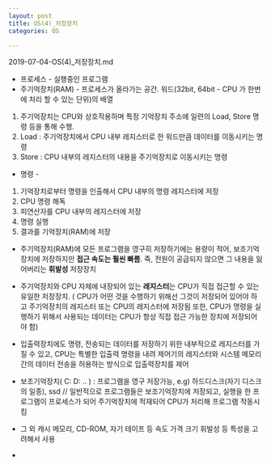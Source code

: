 ```yaml
---
layout: post
title: OS(4)_저장장치
categories: OS

---
```


2019-07-04-OS(4)_저장장치.md

* 프로세스 - 실행중인 프로그램
* 주기억장치(RAM) - 프로세스가 올라가는 공간. 워드(32bit, 64bit - CPU 가 한번에 처리 할 수 있는 단위)의 배열  
1. 주기억장치는 CPU와 상호작용하며 특정 기억장치 주소에 일련의 Load, Store 명령 등을 통해 수행. 
2. Load : 주기억장치에서 CPU 내부 레지스터로 한 워드만큼 데이터를 이동시키는 명령
3. Store : CPU 내부의 레지스터의 내용을 주기억장치로 이동시키는 명령


* 명령 -

1. 기억장치로부터 명령을 인출해서 CPU 내부의 명령 레지스터에 저장
2. CPU 명령 해독
3. 피연산자를 CPU 내부의 레지스터에 저장
4. 명령 실행
5. 결과를 기억장치(RAM)에 저장

* 주기억장치(RAM)에 모든 프로그램을 영구히 저장하기에는 용량이 적어, 보조기억장치에 저장하지만 **접근 속도는 훨씬 빠름**. 죽, 전원이 공급되지 않으면 그 내용을 잃어버리는 **휘발성** 저장장치

* 주기억장치와 CPU 자체에 내장되어 있는 **레지스터**는 CPU가 직접 접근할 수 있는 유일한 저장장치.  ( CPU가 어떤 것을 수행하기 위해선 그것이 저장되어 있어야 하고 주기억장치의 레지스터 또는 CPU의 레지스터에 저장됨 또한, CPU가 명령을 실행하기 위해서 사용되는 데이터는 CPU가 항상 직접 접근 가능한 장치에 저장되어야 함) 


* 입출력장치에도 명령, 전송되는 데이터를 저장하기 위한 내부적으로 레지스터를 가질 수 있고, CPU는 특별한 입출력 명령을 내려 제어기의 레지스터와 시스템 메모리간의 데이터 전송을 허용하는 방식으로 입출력장치를 제어

* 보조기억장치( C: D: .. ) : 프로그램을 영구 저장가능, e.g) 하드디스크(자기 디스크의 일종), ssd // 일반적으로 프로그램들은 보조기억장치에 저장되고, 실행을 한 프로그램이 프로세스가 되어 주기억장치에 적재되어 CPU가 처리해 프로그램 작동시킴


* 그 외 캐시 메모리, CD-ROM, 자기 테이프 등 속도 가격 크기 휘발성 등 특성을 고려해서 사용

* 








